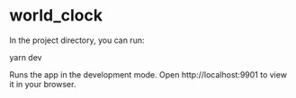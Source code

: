 # world_clock


In the project directory, you can run:


yarn dev

Runs the app in the development mode.
Open http://localhost:9901 to view it in your browser.

